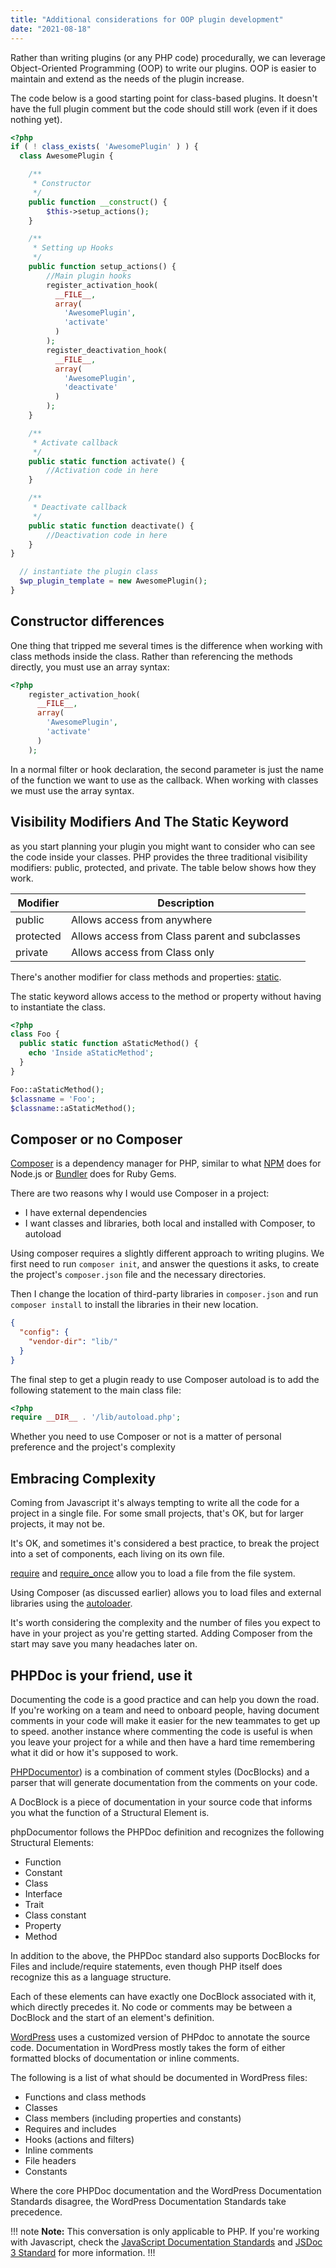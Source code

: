 ```yaml
---
title: "Additional considerations for OOP plugin development"
date: "2021-08-18"
---
```


Rather than writing plugins (or any PHP code) procedurally, we can leverage Object-Oriented Programming (OOP) to write our plugins. OOP is easier to maintain and extend as the needs of the plugin increase.

The code below is a good starting point for class-based plugins. It doesn't have the full plugin comment but the code should still work (even if it does nothing yet).

```php
<?php
if ( ! class_exists( 'AwesomePlugin' ) ) {
  class AwesomePlugin {

    /**
     * Constructor
     */
    public function __construct() {
        $this->setup_actions();
    }

    /**
     * Setting up Hooks
     */
    public function setup_actions() {
        //Main plugin hooks
        register_activation_hook(
          __FILE__,
          array(
            'AwesomePlugin',
            'activate'
          )
        );
        register_deactivation_hook(
          __FILE__,
          array(
            'AwesomePlugin',
            'deactivate'
          )
        );
    }

    /**
     * Activate callback
     */
    public static function activate() {
        //Activation code in here
    }

    /**
     * Deactivate callback
     */
    public static function deactivate() {
        //Deactivation code in here
    }
}

  // instantiate the plugin class
  $wp_plugin_template = new AwesomePlugin();
}
```

## Constructor differences

One thing that tripped me several times is the difference when working with class methods inside the class. Rather than referencing the methods directly, you must use an array syntax:

```php
<?php
    register_activation_hook(
      __FILE__,
      array(
        'AwesomePlugin',
        'activate'
      )
    );
```

In a normal filter or hook declaration, the second parameter is just the name of the function we want to use as the callback. When working with classes we must use the array syntax.

## Visibility Modifiers And The Static Keyword

as you start planning your plugin you might want to consider who can see the code inside your classes. PHP provides the three traditional visibility modifiers: public, protected, and private. The table below shows how they work.

| Modifier | Description |
| --- | --- |
| public | Allows access from anywhere |
| protected | Allows access from Class parent and subclasses |
| private | Allows access from Class only |

There's another modifier for class methods and properties: [static](https://www.php.net/manual/en/language.oop5.static.php).

The static keyword allows access to the method or property without having to instantiate the class.

```php
<?php
class Foo {
  public static function aStaticMethod() {
    echo 'Inside aStaticMethod';
  }
}

Foo::aStaticMethod();
$classname = 'Foo';
$classname::aStaticMethod();
```

## Composer or no Composer

[Composer](https://getcomposer.org/) is a dependency manager for PHP, similar to what [NPM](https://www.npmjs.com) does for Node.js or [Bundler](https://bundler.io/) does for Ruby Gems.

There are two reasons why I would use Composer in a project:

- I have external dependencies
- I want classes and libraries, both local and installed with Composer, to autoload

Using composer requires a slightly different approach to writing plugins. We first need to run `composer init`, and answer the questions it asks, to create the project's `composer.json` file and the necessary directories.

Then I change the location of third-party libraries in `composer.json` and run `composer install` to install the libraries in their new location.

```json
{
  "config": {
    "vendor-dir": "lib/"
  }
}
```

The final step to get a plugin ready to use Composer autoload is to add the following statement to the main class file:

```php
<?php
require __DIR__ . '/lib/autoload.php';
```

Whether you need to use Composer or not is a matter of personal preference and the project's complexity

## Embracing Complexity

Coming from Javascript it's always tempting to write all the code for a project in a single file. For some small projects, that's OK, but for larger projects, it may not be.

It's OK, and sometimes it's considered a best practice, to break the project into a set of components, each living on its own file.

[require](https://www.php.net/manual/en/function.require.php) and [require\_once](https://www.php.net/manual/en/function.require-once.php) allow you to load a file from the file system.

Using Composer (as discussed earlier) allows you to load files and external libraries using the [autoloader](https://getcomposer.org/doc/01-basic-usage.md#autoloading).

It's worth considering the complexity and the number of files you expect to have in your project as you're getting started. Adding Composer from the start may save you many headaches later on.

## PHPDoc is your friend, use it

Documenting the code is a good practice and can help you down the road. If you're working on a team and need to onboard people, having document comments in your code will make it easier for the new teammates to get up to speed. another instance where commenting the code is useful is when you leave your project for a while and then have a hard time remembering what it did or how it's supposed to work.

[PHPDocumentor](https://phpdoc.org/)) is a combination of comment styles (DocBlocks) and a parser that will generate documentation from the comments on your code.

A DocBlock is a piece of documentation in your source code that informs you what the function of a Structural Element is.

phpDocumentor follows the PHPDoc definition and recognizes the following Structural Elements:

- Function
- Constant
- Class
- Interface
- Trait
- Class constant
- Property
- Method

In addition to the above, the PHPDoc standard also supports DocBlocks for Files and include/require statements, even though PHP itself does recognize this as a language structure.

Each of these elements can have exactly one DocBlock associated with it, which directly precedes it. No code or comments may be between a DocBlock and the start of an element's definition.

[WordPress](https://developer.wordpress.org/coding-standards/inline-documentation-standards/php/) uses a customized version of PHPdoc to annotate the source code. Documentation in WordPress mostly takes the form of either formatted blocks of documentation or inline comments.

The following is a list of what should be documented in WordPress files:

- Functions and class methods
- Classes
- Class members (including properties and constants)
- Requires and includes
- Hooks (actions and filters)
- Inline comments
- File headers
- Constants

Where the core PHPDoc documentation and the WordPress Documentation Standards disagree, the WordPress Documentation Standards take precedence.

!!! note **Note:**
This conversation is only applicable to PHP. If you're working with Javascript, check the [JavaScript Documentation Standards](https://developer.wordpress.org/coding-standards/inline-documentation-standards/javascript/) and [JSDoc 3 Standard](http://usejsdoc.org/) for more information.
!!!
